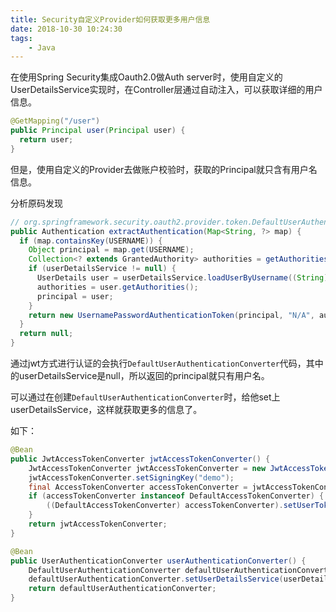 ```yaml
---
title: Security自定义Provider如何获取更多用户信息
date: 2018-10-30 10:24:30
tags:
    - Java
---
```


在使用Spring Security集成Oauth2.0做Auth server时，使用自定义的UserDetailsService实现时，在Controller层通过自动注入，可以获取详细的用户信息。

<!--more-->

```java
@GetMapping("/user")
public Principal user(Principal user) {
  return user;
}
```

但是，使用自定义的Provider去做账户校验时，获取的Principal就只含有用户名信息。

分析原码发现

```java
// org.springframework.security.oauth2.provider.token.DefaultUserAuthenticationConverter
public Authentication extractAuthentication(Map<String, ?> map) {
  if (map.containsKey(USERNAME)) {
    Object principal = map.get(USERNAME);
    Collection<? extends GrantedAuthority> authorities = getAuthorities(map);
    if (userDetailsService != null) {
      UserDetails user = userDetailsService.loadUserByUsername((String) map.get(USERNAME));
      authorities = user.getAuthorities();
      principal = user;
    }
    return new UsernamePasswordAuthenticationToken(principal, "N/A", authorities);
  }
  return null;
}
```
通过jwt方式进行认证的会执行`DefaultUserAuthenticationConverter`代码，其中的userDetailsService是null，所以返回的principal就只有用户名。

可以通过在创建`DefaultUserAuthenticationConverter`时，给他set上userDetailsService，这样就获取更多的信息了。

如下：

```java
@Bean
public JwtAccessTokenConverter jwtAccessTokenConverter() {
    JwtAccessTokenConverter jwtAccessTokenConverter = new JwtAccessTokenConverter();
    jwtAccessTokenConverter.setSigningKey("demo");
    final AccessTokenConverter accessTokenConverter = jwtAccessTokenConverter.getAccessTokenConverter();
    if (accessTokenConverter instanceof DefaultAccessTokenConverter) {
        ((DefaultAccessTokenConverter) accessTokenConverter).setUserTokenConverter(userAuthenticationConverter());
    }
    return jwtAccessTokenConverter;
}

@Bean
public UserAuthenticationConverter userAuthenticationConverter() {
    DefaultUserAuthenticationConverter defaultUserAuthenticationConverter = new DefaultUserAuthenticationConverter();
    defaultUserAuthenticationConverter.setUserDetailsService(userDetailsService);
    return defaultUserAuthenticationConverter;
}
```
